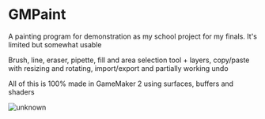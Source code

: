 # GMPaint

A painting program for demonstration as my school project for my finals. It's limited but somewhat usable

Brush, line, eraser, pipette, fill and area selection tool + layers, copy/paste with resizing and rotating, import/export and partially working undo

All of this is 100% made in GameMaker 2 using surfaces, buffers and shaders

![unknown](https://user-images.githubusercontent.com/68820052/164256149-bf2601ca-273c-48c1-a6aa-0b7ed5ebefd9.png)
